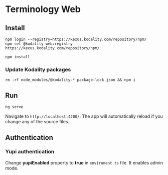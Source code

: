 # Terminology Web

## Install

```shell
npm login --registry=https://kexus.kodality.com/repository/npm/
npm set @kodality-web:registry https://kexus.kodality.com/repository/npm/

npm install
```

### Update Kodality packages

```shell
rm -rf node_modules/@kodality-* package-lock.json && npm i
```

## Run
```shell
ng serve
```
Navigate to `http://localhost:4200/`. The app will automatically reload if you change any of the source files.

## Authentication

### Yupi authentication

Change **yupiEnabled** property to **true** in `enviroment.ts` file. It enables admin mode. 
